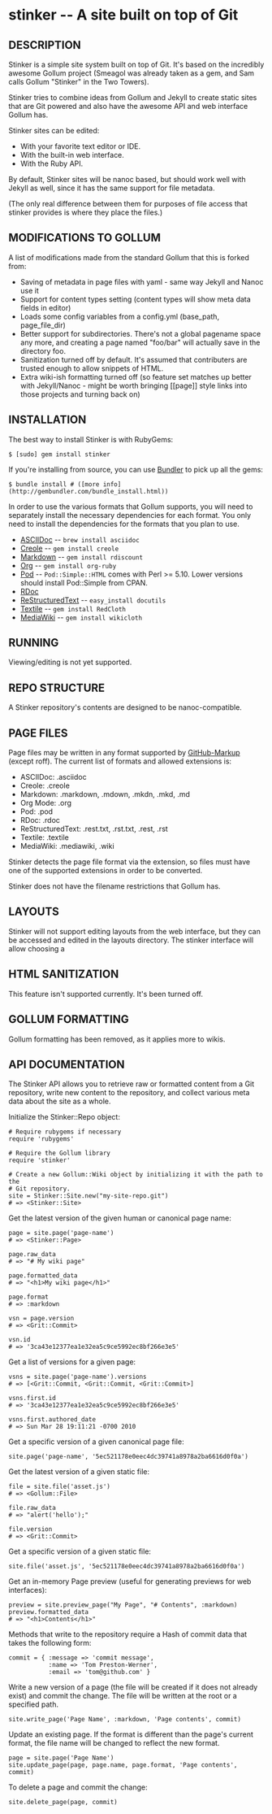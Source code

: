 stinker -- A site built on top of Git
====================================

## DESCRIPTION

Stinker is a simple site system built on top of Git. It's based on the
incredibly awesome Gollum project (Smeagol was already taken as a gem, and
Sam calls Gollum "Stinker" in the Two Towers). 

Stinker tries to combine ideas from Gollum and Jekyll to create static
sites that are Git powered and also have the awesome API and web
interface Gollum has.

Stinker sites can be edited:

* With your favorite text editor or IDE.
* With the built-in web interface.
* With the Ruby API.

By default, Stinker sites will be nanoc based, but should work well with
Jekyll as well, since it has the same support for file metadata.

(The only real difference between them for purposes of file access that
stinker provides is where they place the files.)


## MODIFICATIONS TO GOLLUM

A list of modifications made from the standard Gollum that this is
forked from:

* Saving of metadata in page files with yaml - same way Jekyll and Nanoc
  use it
* Support for content types setting (content types will show meta data
  fields in editor)
* Loads some config variables from a config.yml (base_path,
  page_file_dir)
* Better support for subdirectories. There's not a global pagename
  space any more, and creating a page named "foo/bar" will actually save
  in the directory foo.
* Sanitization turned off by default. It's assumed that contributers are trusted
  enough to allow snippets of HTML. 
* Extra wiki-ish formatting turned off (so feature set matches up better
  with Jekyll/Nanoc - might be worth bringing [[page]] style links into
  those projects and turning back on)

  
## INSTALLATION

The best way to install Stinker is with RubyGems:

    $ [sudo] gem install stinker

If you're installing from source, you can use [Bundler][bundler] to pick up all the
gems:

    $ bundle install # ([more info](http://gembundler.com/bundle_install.html))

In order to use the various formats that Gollum supports, you will need to
separately install the necessary dependencies for each format. You only need
to install the dependencies for the formats that you plan to use.

* [ASCIIDoc](http://www.methods.co.nz/asciidoc/) -- `brew install asciidoc`
* [Creole](http://wikicreole.org/) -- `gem install creole`
* [Markdown](http://daringfireball.net/projects/markdown/) -- `gem install rdiscount`
* [Org](http://orgmode.org/) -- `gem install org-ruby`
* [Pod](http://search.cpan.org/dist/perl/pod/perlpod.pod) -- `Pod::Simple::HTML` comes with Perl >= 5.10. Lower versions should install Pod::Simple from CPAN.
* [RDoc](http://rdoc.sourceforge.net/)
* [ReStructuredText](http://docutils.sourceforge.net/rst.html) -- `easy_install docutils`
* [Textile](http://www.textism.com/tools/textile/) -- `gem install RedCloth`
* [MediaWiki](http://www.mediawiki.org/wiki/Help:Formatting) -- `gem install wikicloth`

[bundler]: http://gembundler.com/

## RUNNING

Viewing/editing is not yet supported.


## REPO STRUCTURE

A Stinker repository's contents are designed to be nanoc-compatible.


## PAGE FILES

Page files may be written in any format supported by
[GitHub-Markup](http://github.com/github/markup) (except roff). The
current list of formats and allowed extensions is:

* ASCIIDoc: .asciidoc
* Creole: .creole
* Markdown: .markdown, .mdown, .mkdn, .mkd, .md
* Org Mode: .org
* Pod: .pod
* RDoc: .rdoc
* ReStructuredText: .rest.txt, .rst.txt, .rest, .rst
* Textile: .textile
* MediaWiki: .mediawiki, .wiki

Stinker detects the page file format via the extension, so files must have one
of the supported extensions in order to be converted.

Stinker does not have the filename restrictions that Gollum has. 

## LAYOUTS

Stinker will not support editing layouts from the web interface, but 
they can be accessed and edited in the layouts directory. The stinker
interface will allow choosing a 


## HTML SANITIZATION

This feature isn't supported currently. It's been turned off.

## GOLLUM FORMATTING

Gollum formatting has been removed, as it applies more to wikis.

## API DOCUMENTATION

The Stinker API allows you to retrieve raw or formatted  content from a Git
repository, write new content to the repository, and collect various meta data
about the site as a whole.

Initialize the Stinker::Repo object:

    # Require rubygems if necessary
    require 'rubygems'

    # Require the Gollum library
    require 'stinker'

    # Create a new Gollum::Wiki object by initializing it with the path to the
    # Git repository.
    site = Stinker::Site.new("my-site-repo.git")
    # => <Stinker::Site>

Get the latest version of the given human or canonical page name:

    page = site.page('page-name')
    # => <Stinker::Page>

    page.raw_data
    # => "# My wiki page"

    page.formatted_data
    # => "<h1>My wiki page</h1>"

    page.format
    # => :markdown

    vsn = page.version
    # => <Grit::Commit>

    vsn.id
    # => '3ca43e12377ea1e32ea5c9ce5992ec8bf266e3e5'

Get a list of versions for a given page:

    vsns = site.page('page-name').versions
    # => [<Grit::Commit, <Grit::Commit, <Grit::Commit>]

    vsns.first.id
    # => '3ca43e12377ea1e32ea5c9ce5992ec8bf266e3e5'

    vsns.first.authored_date
    # => Sun Mar 28 19:11:21 -0700 2010

Get a specific version of a given canonical page file:

    site.page('page-name', '5ec521178e0eec4dc39741a8978a2ba6616d0f0a')

Get the latest version of a given static file:

    file = site.file('asset.js')
    # => <Gollum::File>

    file.raw_data
    # => "alert('hello');"

    file.version
    # => <Grit::Commit>

Get a specific version of a given static file:

    site.file('asset.js', '5ec521178e0eec4dc39741a8978a2ba6616d0f0a')

Get an in-memory Page preview (useful for generating previews for web
interfaces):

    preview = site.preview_page("My Page", "# Contents", :markdown)
    preview.formatted_data
    # => "<h1>Contents</h1>"

Methods that write to the repository require a Hash of commit data that takes
the following form:

    commit = { :message => 'commit message',
               :name => 'Tom Preston-Werner',
               :email => 'tom@github.com' }

Write a new version of a page (the file will be created if it does not already
exist) and commit the change. The file will be written at the root or
a specified path.

    site.write_page('Page Name', :markdown, 'Page contents', commit)

Update an existing page. If the format is different than the page's current
format, the file name will be changed to reflect the new format.

    page = site.page('Page Name')
    site.update_page(page, page.name, page.format, 'Page contents', commit)

To delete a page and commit the change:

    site.delete_page(page, commit)


